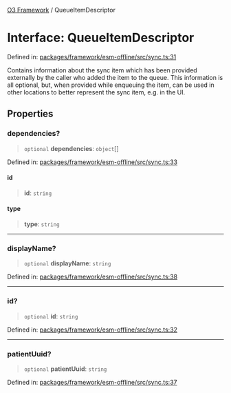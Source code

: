 [O3 Framework](../API.md) / QueueItemDescriptor

# Interface: QueueItemDescriptor

Defined in: [packages/framework/esm-offline/src/sync.ts:31](https://github.com/habeshabro/openmrs-esm-core/blob/main/packages/framework/esm-offline/src/sync.ts#L31)

Contains information about the sync item which has been provided externally by the caller
who added the item to the queue.
This information is all optional, but, when provided while enqueuing the item, can be used in other
locations to better represent the sync item, e.g. in the UI.

## Properties

### dependencies?

> `optional` **dependencies**: `object`[]

Defined in: [packages/framework/esm-offline/src/sync.ts:33](https://github.com/habeshabro/openmrs-esm-core/blob/main/packages/framework/esm-offline/src/sync.ts#L33)

#### id

> **id**: `string`

#### type

> **type**: `string`

***

### displayName?

> `optional` **displayName**: `string`

Defined in: [packages/framework/esm-offline/src/sync.ts:38](https://github.com/habeshabro/openmrs-esm-core/blob/main/packages/framework/esm-offline/src/sync.ts#L38)

***

### id?

> `optional` **id**: `string`

Defined in: [packages/framework/esm-offline/src/sync.ts:32](https://github.com/habeshabro/openmrs-esm-core/blob/main/packages/framework/esm-offline/src/sync.ts#L32)

***

### patientUuid?

> `optional` **patientUuid**: `string`

Defined in: [packages/framework/esm-offline/src/sync.ts:37](https://github.com/habeshabro/openmrs-esm-core/blob/main/packages/framework/esm-offline/src/sync.ts#L37)
